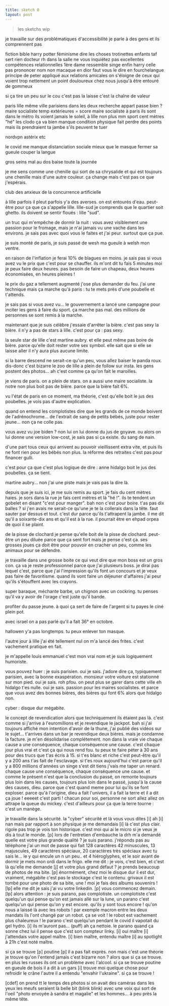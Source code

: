```yaml
---
title: sketch 0
layout: post
---
```


> les sketchs wip

je travaille sur des problématiques d'accessibilité 
je parle à des gens et ils comprennent pas

fiction bible harry potter féminisme
dire les choses
trotinettes enfants
taf sert rien docteur rh dans la salle ne vous inquiétez pas excellentes compétences relationnelles
1ère dame ressemble singe enfin harry celle pas prononcer nom non macaque en dior
faut vous le dire en fourchelangue
principe de peter appliqué aux relations amicales
on s'éloigne de ceux qui voient trop nettement un point douloureux chez nous
jusqu'à être entouré de gommeux

si ça tire un peu sur le cou c'est pas la laisse c'est la chaîne de valeur

paris lille même ville parisiens dans les deux
recherche appart passe bien ?
maire socialiste temp extérieures = score maire socialiste
à paris ils sont dans le métro ils voient jamais le soleil, à lille non plus
mm sport cent mètres "hé" les clodo ça va bien
manque condition physique fait perdre des points
mais ils prendraient ta jambe s'ils peuvent te tuer

nordvpn astérix etc

le covid me manque
distanciation sociale
mieux que le masque fermer sa gueule
couper la langue

gros seins mal au dos baise toute la journée

je me sens comme une chenille qui sort de sa chrysalide et qui est toujours une chenille mais d'une autre couleur. ça change mais c'est pas ce que j'espérais.

club des anxieux de la concurrence artificielle

à lille parfois il pleut parfois y'a des averses.
on est entourés d'eau. peut-être pour ça que ça s'appelle lille.
lille-sud je comprends que le quartier soit ghetto.
ils doivent se sentir floués : lille "sud".

un truc qui m'empêche de dormir la nuit :
vous avez visiblement une passion pour le fromage, mais je n'ai jamais vu une vache dans les environs.
je sais pas avec quoi vous le faites et j'ai peur.
surtout que ça pue.

je suis monté de paris, je suis passé de wesh ma gueule à welsh mon ventre.

en raison de l'inflation je ferai 10% de blagues en moins.
je sais pas si vous avez vu le prix que c'est pour se chauffer.
ils m'ont dit tu fais 5 minutes moi je peux faire deux heures.
pas besoin de faire un chapeau, deux heures économisées, en heures pleines !

le prix du gaz a tellement augmenté j'ose plus demander du feu.
j'ai une technique mais ça marche qu'à paris :
tu te mets près d'une poubelle et t'attends.

je sais pas si vous avez vu...
le gouvernement a lancé une campagne pour inciter les gens à faire du sport.
ça marche pas mal.
des millions de personnes se sont remis à la marche.

maintenant que je suis célèbre j'essaie d'arrêter la bière.
c'est pas sexy la bière. 
il n'y a pas de stars à lille. c'est pour ça : pas sexy.

la seule star de lille c'est martine aubry.
et elle peut même pas boire de bière.
parce qu'elle doit rester votre sex symbol.
elle sait que si elle se laisse aller il n'y aura plus aucune limite.

si la barre descend ne serait-ce qu'un peu, vous allez baiser le panda roux.
dis-donc c'est bizarre le zoo de lille a plein de follow sur insta.
les gens postent des photos... ah c'est comme ça qu'on fait le maroilles.

je viens de paris. on a plein de stars.
on a aussi une maire socialiste.
la notre non plus boit pas de bière.
parce que la bière fait 6%.

vu l'état de paris en ce moment, ma théorie, c'est qu'elle boit le jus des poubelles.
je vois pas d'autre explication.

quand on entend les complotistes dire que les grands de ce monde boivent de l'adrénochrome...
de l'extrait de sang de petits bébés, juste pour rester jeune...
non ça ne colle pas.

vous avez vu joe biden ? non lui on lui donne du jus de goyave.
ou alors on lui donne une version low-cost, je sais pas si ça existe.
du sang de nain.

d'une part tous ceux qui arrivent au pouvoir vieillissent extra vite,
et puis ils ne font rien pour les bébés non plus.
la réforme des retraites c'est pas pour financer gulli.

c'est pour ça que c'est plus logique de dire :
anne hidalgo boit le jus des poubelles.
ça se tient.

martine aubry... non j'ai une piste mais je vais pas la dire là.

depuis que je suis ici, je me suis remis au sport. je fais du cent mètres haies.
je sors dans la rue je fais cent mètres et là "hé !".
ils te tendent un gobelet en disant "c'est pour manger".
bah non c'est pour boire.
t'as pas dix balles ?
si j'en avais ne serait-ce qu'une je te la collerais dans la tête.
faut sauter par dessus et tout.
c'est dur parce qu'ils t'attrapent la jambe.
il me dit qu'il a soixante-dix ans et qu'il est à la rue.
il pourrait être en ehpad orpea de quoi il se plaint.

de la pisse de clochard je pense qu'elle boit de la pisse de clochard.
peut-être un peu diluée parce que ça sent fort mais je pense c'est ça.
ses grosses joues ça doit être pour pouvoir en cracher un peu, comme les animaux pour se défendre.

je travaille dans une grosse boite ce qui veut dire que mon boss est un gros con.
ça va je reste professionnel parce que j'ai plusieurs boss.
je dirai pas lequel c'est, parce que j'ai l'impression qu'ils font un concours et je veux pas faire de favoritisme.
quand ils vont faire un déjeuner d'affaires j'ai peur qu'ils s'étouffent avec les crayons.

super baraque, méchante barbe, un chignon avec un cockring. tu penses qu'il va y avoir de l'orage c'est juste qu'il bande.

profiter du passe jeune. à quoi ça sert de faire de l'argent si tu payes le ciné plein pot.

avec israel on a pas parlé qu'il a fait 36° en octobre.

hallowen y'a pas longtemps. tu peux enlever ton masque.

l'autre jour à lille j'ai été tellement nul on m'a lancé des frites. c'est vachement pratique en fait.

je m'appelle louis emmanuel c'est mon vrai nom et je suis logiquement humoriste.

vous pouvez huer : je suis parisien. oui je sais. j'adore dire ça, typiquement parisien, avec la bonne exaspération. monsieur votre voiture est stationné sur mon pied. oui je sais. roh pfou. on peut plus se garer dans cette ville eh hidalgo t'es nulle. oui je sais. passion pour les maires socialistes. et parce que vous avez des bonnes bières, des bières qui font 6% alors que hidalgo non.

cyber : disque dur mégabite.

le concept de revendication alors que techniquement ils étaient pas là. c'est comme si j'arrive à l'euromillions et je revendique le jackpot. bah si j'ai toujours affiché mon intention d'avoir de la thune, j'ai publié des vidéos sur le sujet... t'arrives dans un bar je revendique deux bières. mais je condamne la facture. je m'en désolidarise complétement. non dans la vraie vie chaque cause a une conséquence, chaque conséquence une cause. c'est chaque jour plus vrai et c'est ça qui nous rend fou. tu peux te faire péter à 30 ans pour des trucs que t'as écris à 15. si t'es blanc et riche c'est peut-être qu'il y a 200 ans t'as fait de l'esclavage. si t'es roux aujourd'hui c'est parce qu'il y a 800 millions d'années un singe s'est dit tiens j'vais me taper un renard. chaque cause une conséquence, chaque conséquence une cause. et comme le présent n'est que la conclusion du passé, on remonte toujours plus loin dans les causes, toujours plus loin dans le passé, jusqu'à la cause des causes, dieu. parce que c'est quand meme pour lui qu'ils se font exploser. parce qu'à l'origine, dieu a fait l'univers, il a fait la terre et il a dit ça joue ! eeeeet c'est parti ! chacun pour soi, personne ne sort allez allez on attrape la queue du mickey. c'est d'ailleurs pour ça que la terre tourne : c'est un manège.

je travaille dans la sécurité. 
la "cyber" sécurité
et là vous vous dites [i] ah
[i] nan mais par rapport à son physique je me demandais
[i] là c'est plus clair.
rigole pas trop je vois ton historique.
c'est moi qui ai le micro si je veux je dis à tout le monde. [p]
lors de l'entretien d'embauche la drh m'a demandé
quelle est votre plus grande qualité ?
je suis parano.
j'réponds pas au téléphone
j'ai un mot de passe qui fait 128 caractères
42 minuscules, 13 majuscules, 49 caractères spéciaux,
20 caractères très spéciaux 
avec tu sais le... le y qui encule un n un peu..
et 4 hiéroglyphes,
et le soir avant de dormir 
je mets mon ordi dans le frigo.
elle me dit : je vois, c'est bien,
et c'est là qu'elle me demande [j]
et votre plus grand défaut ?
je prends beaucoup de photos de ma bite. [p]
énormément, chez moi le disque dur il est dur,
vraiment, mégabite c'est pas le stockage c'est le contenu.
grivaux il est tombé pour une photo de sa bite, une !
moi je fais des albums souvenirs !
[lp]
elle me dit je sais j'ai vu votre linkedin. [p]
vous commencez demain. [lp]
alors attention : je suis parano, pas complotiste.
un complotiste c'est quelqu'un qui pense qu'on est jamais allé sur la lune,
un parano c'est quelqu'un qui pense qu'on y est encore.
qu'ils y sont tous encore !
qu'on nous a laissé là avec les robots !
par exemple macron entre les deux mandats
ils l'ont changé par un robot. ça se voit !
le robot est vachement plus chaleureux !
le parano c'est quelqu'un pendant le covid
il vapotait du gel hydro.
[i] ils m'auront pas... (puff) ah ça nettoie.
le parano quand ça sonne chez lui
il pense que c'est son compteur linky.
[i] oui maître
[i] j'attendais votre appel maître.
[i] bien maître, entendu maître
[i] au spotlight à 21h c'est noté maître.

si ça se trouve [p] poutine [p]
il a pas fait exprès.
non mais c'est une théorie je trouve qu'on l'entend jamais
c'est bizarre non ? alors que si ça se trouve.
en plus les russes ils ont un problème avec l'alcool.
si ça se trouve poutine en gueule de bois il a dit à un gars
[i] trouve moi quelque chose pour refroidir le crâne
l'autre il a entendu "envahir l'ukraine".
si ça se trouve !

[cdef]
on prend tt le temps des photos
si on avait des caméras dans les yeux
les meufs seraient là belle bit (blink blink)
avec une voix qui sort de l'oeil
"photo envoyée à sandra et magalie"
et les hommes... à peu près la même tête.
